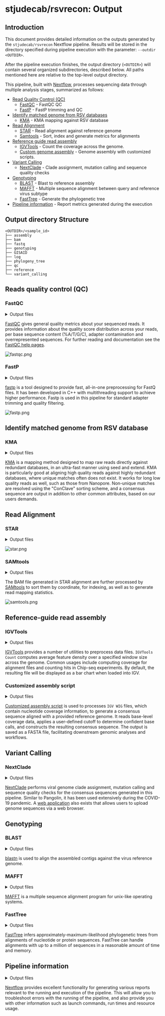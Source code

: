 # stjudecab/rsvrecon: Output

## Introduction

This document provides detailed information on the outputs generated by the `stjudecab/rsvrecon` Nextflow pipeline.
Results will be stored in the directory specified during pipeline execution with the parameter: `--outdir <OUTDIR>`.

After the pipeline execution finishes, the output directory (`<OUTDIR>`) will contain several organized subdirectories,
described below. All paths mentioned here are relative to the top-level output directory.

This pipeline, built with [Nextflow](https://www.nextflow.io/), processes sequencing data through multiple analysis
stages, summarized as follows:

- [Read Quality Control (QC)](#reads-quality-control-qc)
  - [FastQC](#fastqc) - FastQC QC
  - [FastP](#fastp) - FastP trimming and QC
- [Identify matched genome from RSV databases](#identify-matched-genome-from-rsv-database)
  - [KMA](#kma) - KMA mapping against RSV database
- [Read Alignment](#read-alignment)
  - [STAR](#star) - Read alignment against reference genome
  - [Samtools](#samtools) - Sort, index and generate metrics for alignments
- [Reference guide read assembly](#reference-guide-read-assembly)
  - [IGVTools](#igvtools) - Count the coverage across the genome.
  - [Custom genome assembly](#customized-assembly-script) - Genome assembly with customized scripts.
- [Variant Calling](#variant-calling)
  - [NextClade](#nextclade) - Clade assignment, mutation calling and sequence quality checks
- [Genotyping](#genotyping)
  - [BLAST](#blast) - Blast to reference assembly
  - [MAFFT](#mafft) - Multiple sequence alignment between query and reference virus subtype
  - [FastTree](#fasttree) - Generate the phylogenetic tree
- [Pipeline information](#pipeline-information) - Report metrics generated during the execution

## Output directory Structure

```
<OUTDIR>/<sample_id>
├── assembly
├── bam
├── fastq
├── genotyping
├── GISAID
├── log
├── phylogeny_tree
├── qc
├── reference
└── variant_calling
```

## Reads quality control (QC)

### FastQC

<details markdown="1">
<summary>Output files</summary>

- `<sample_id>/qc/fastqc/`
  - `pre_trim` and `post_trim`
    - `*_fastqc.html`: FastQC report containing quality metrics.
    - `*_fastqc.zip`: Zip archive containing the FastQC report, tab-delimited data file and plot images.

</details>

[FastQC](http://www.bioinformatics.babraham.ac.uk/projects/fastqc/) gives general quality metrics about your sequenced reads.
It provides information about the quality score distribution across your reads, per base sequence content (%A/T/G/C),
adapter contamination and overrepresented sequences. For further reading and documentation see the [FastQC help pages](http://www.bioinformatics.babraham.ac.uk/projects/fastqc/Help/).

![fastqc.png](assets/fastqc.png)

### FastP

<details markdown="1">
<summary>Output files</summary>

- `<sample_id>/fastq/trimmed_fastp`
  - `*.fastp.fastq.gz`: Trimmed and filtered reads file in FastQ format.
- `<sample_id>/qc/fastp/`
  - `*.fastp.html`: Trimming report in html format.
  - `*.fastp.json`: Trimming report in json format.
- `<sample_id>/log/fastp`
  - `*.fastp.log`: Trimming log file.

</details>

[fastp](https://github.com/OpenGene/fastp) is a tool designed to provide fast, all-in-one preprocessing for FastQ files.
It has been developed in C++ with multithreading support to achieve higher performance. Fastp is used in this pipeline
for standard adapter trimming and quality filtering.

![fastp.png](assets/fastp.png)

## Identify matched genome from RSV database

### KMA

<details markdown="1">
<summary>Output files</summary>

- `<sample_id>/reference/kma`
  - `stat/*.res`: The KMA mapping summary.
  - `*.fasta`: The best batched genome in `FASTA` format for `<sample_id>` in RSV database.
  - `*.gff`: The best matched genome in `GFF` format for `<sample_id>` in RSV database.

</details>

[KMA](https://github.com/genomicepidemiology/kma) is a mapping method designed to map raw reads directly against redundant databases,
in an ultra-fast manner using seed and extend. KMA is particularly good at aligning high quality reads against highly redundant databases,
where unique matches often does not exist. It works for long low quality reads as well, such as those from Nanopore.
Non-unique matches are resolved using the "ConClave" sorting scheme, and a consensus sequence are output in addition to
other common attributes, based on our users demands.

## Read Alignment

### STAR

<details markdown="1">
<summary>Output files</summary>

- `<sample_id>/log/star`
  - `*.Log.final.out`: STAR mapping log file.

</details>

![star.png](assets/star.png)

### SAMtools

<details markdown="1">
<summary>Output files</summary>

- `<sample_id>/bam`
  - `*.sorted.bam`: Coordinate sorted BAM file containing read alignment information.
  - `*.sorted.bam.bai`: Index file for coordinate sorted BAM file.
- `<sample_id>/qc/samtools/star`
  - `*.star.{stats,flagstat,idxstats}`: Read mapping statistics generated by [SAMtools](http://samtools.sourceforge.net/).

</details>

The BAM file generated in STAR alignment are further processed by [SAMtools](http://samtools.sourceforge.net/) to
sort them by coordinate, for indexing, as well as to generate read mapping statistics.

![samtools.png](assets/samtools.png)

## Reference-guide read assembly

### IGVTools

<details markdown="1">
<summary>Output files</summary>

- `<sample_id>/assembly/coverage`
  - `*.coverage.wig`: Average feature density across the genome.

</details>

[IGVTools](https://igv.org/doc/desktop/) provides a number of utilities to preprocess data files. `IGVTools Count`
computes average feature density over a specified window size across the genome. Common usages include computing
coverage for alignment files and counting hits in Chip-seq experiments. By default, the resulting file will be
displayed as a bar chart when loaded into IGV.

### Customized assembly script

<details markdown="1">
<summary>Output files</summary>

- `<sample_id>/assembly/fasta`
  - `*.consensus.fasta`: Assembled consensus genome fasta file.

</details>

[Customized assembly script](https://github.com/stjudecab/rsvrecon/blob/dev/bin/assemble_sequence.py) is used to
processes `IGV WIG` files, which contain nucleotide coverage information, to generate a consensus sequence aligned
with a provided reference genome. It reads base-level coverage data, applies a user-defined cutoff to determine
confident base calls, and constructs the resulting consensus sequence. The output is saved as a FASTA file, facilitating
downstream genomic analyses and workflows.

## Variant Calling

### NextClade

<details markdown="1">
<summary>Output files</summary>

- `<sample_id>/variant_calling/nextclade`
  - `*.csv`: Analysis results from `NextClade` containing genome clade assignment, mutation calling and sequence quality checks.
- `<sample_id>/reference`
  - `*.nextclade.db`: The reference `Nextclade` database used by `<sample_id>`.

</details>

[NextClade](https://github.com/nextstrain/nextclade) performs viral genome clade assignment, mutation calling and
sequence quality checks for the consensus sequences generated in this pipeline. Similar to Pangolin, it has been used
extensively during the COVID-19 pandemic. A [web application](https://clades.nextstrain.org/) also exists that allows
users to upload genome sequences via a web browser.

## Genotyping

### BLAST

<details markdown="1">
<summary>Output files</summary>

- `<sample_id>/genotyping/<wholegenome/ggene>/blastn`
  - `*.txt`: BLAST results against the target virus.
- `<sample_id>/GISAID/blastn`
  - `*.txt`: BLAST results against the [GISAID](https://gisaid.org/) virus database.

</details>

[blastn](https://blast.ncbi.nlm.nih.gov/Blast.cgi?PAGE_TYPE=BlastSearch) is used to align the assembled contigs against
the virus reference genome.

### MAFFT

<details markdown="1">
<summary>Output files</summary>

- `<sample_id>/phylogeny_tree/<wholegenome/ggene>/mafft`
  - `*.fas`: Full alignment, containing both reference virus and query sequences.

</details>

[MAFFT](https://mafft.cbrc.jp/alignment/software/) is a multiple sequence alignment program for unix-like operating systems.

### FastTree

<details markdown="1">
<summary>Output files</summary>

- `<sample_id>/phylogeny_tree/<wholegenome/ggene>/fasttree`
  - `*.fasttree_phylogeny.tre`: Produces a [Newick](https://phylipweb.github.io/phylip/newicktree.html) format phylogeny from a multiple sequence alignment.

</details>

[FastTree](https://morgannprice.github.io/fasttree/) infers approximately-maximum-likelihood phylogenetic trees from
alignments of nucleotide or protein sequences. FastTree can handle alignments with up to a million of sequences in a
reasonable amount of time and memory.

## Pipeline information

<details markdown="1">
<summary>Output files</summary>

- `pipeline_info/`
  - Reports generated by Nextflow: `execution_report_<timestamp>.html`, `execution_timeline_<timestamp>.html`, `execution_trace_<timestamp>.txt`, `pipeline_dag_<timestamp>.dot`/`pipeline_dag_<timestamp>.svg` and `manifest_<timestamp>.bco.json`.
  - Reports generated by the pipeline: `pipeline_report.html`, `pipeline_report.txt` and `software_versions.yml`. The `pipeline_report*` files will only be present if the `--email` / `--email_on_fail` parameters are used when running the pipeline.
  - Parameters used by the pipeline run: `params_<timestamp>.json`.

</details>

[Nextflow](https://www.nextflow.io/docs/latest/tracing.html) provides excellent functionality for generating various reports
relevant to the running and execution of the pipeline. This will allow you to troubleshoot errors with the running of the pipeline,
and also provide you with other information such as launch commands, run times and resource usage.
